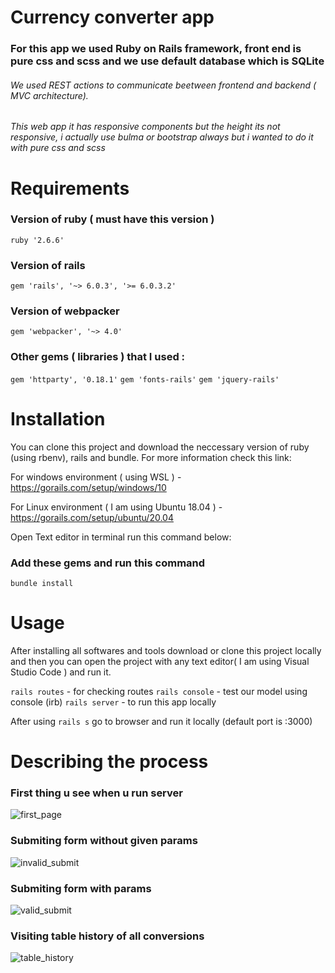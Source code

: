 # Currency converter app

### For this app we used Ruby on Rails framework, front end is pure css and scss and we use default database which is SQLite

###### We used REST actions to communicate beetween frontend and backend  ( MVC architecture).

###### This web app it has responsive components but the height its not responsive, i actually use bulma or bootstrap always but i wanted to do it with pure css  and scss


# Requirements
### Version of ruby ( must have this version )
`ruby '2.6.6'`

### Version of rails
`gem 'rails', '~> 6.0.3', '>= 6.0.3.2'`

### Version of webpacker
`gem 'webpacker', '~> 4.0'`

### Other gems ( libraries ) that I used :
`gem 'httparty', '0.18.1'`
`gem 'fonts-rails'`
`gem 'jquery-rails'`


# Installation

You can clone this project and download the neccessary version of ruby (using rbenv), rails and bundle. For more information check this link:

For windows environment ( using WSL ) - https://gorails.com/setup/windows/10

For Linux environment ( I am using Ubuntu 18.04 ) - https://gorails.com/setup/ubuntu/20.04 

Open Text editor in terminal run this command below: 
### Add these gems and run this command
`bundle install`

# Usage
After installing all softwares and tools download or clone this project locally  and then you can open the project with any text editor( I am using Visual Studio Code ) and run it.

`rails routes` - for checking routes
`rails console` - test our model using console (irb)
`rails server` - to run this app locally 

After using `rails s` go to browser and run it locally (default port is :3000)

# Describing the process 

### First thing u see when u run server
![first_page](https://user-images.githubusercontent.com/48763668/87883442-afb9e980-ca07-11ea-8f8c-9eebb4d1e4b9.png)

### Submiting form without given params
![invalid_submit](https://user-images.githubusercontent.com/48763668/87883492-058e9180-ca08-11ea-822d-23b7b3f0d779.png)

### Submiting form with params
![valid_submit](https://user-images.githubusercontent.com/48763668/87883494-09221880-ca08-11ea-8535-c4e7f6a0620b.png)

### Visiting table history of all conversions
![table_history](https://user-images.githubusercontent.com/48763668/87883495-0b847280-ca08-11ea-8dfe-db08165d2bf4.png)
